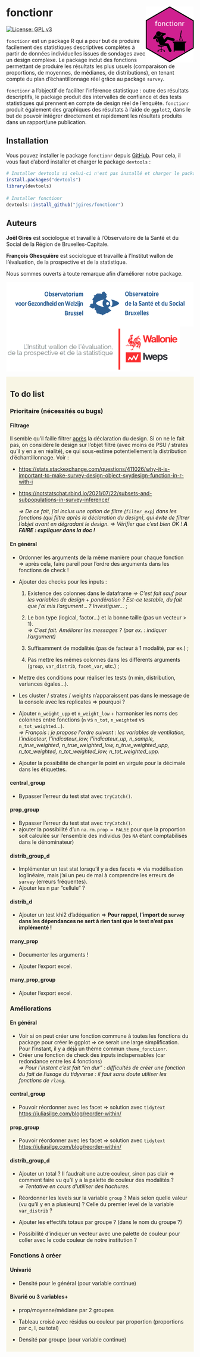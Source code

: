 
<!-- README.md is generated from README.Rmd. Please edit that file -->

# fonctionr <img src="man/figures/fonctionr_logo.png" align="right" width="129"/>

<!-- badges: start -->

[![License: GPL
v3](https://img.shields.io/badge/License-GPLv3-blue.svg)](https://www.gnu.org/licenses/gpl-3.0)

<!-- badges: end -->

`fonctionr` est un package R qui a pour but de produire facilement des
statistiques descriptives complètes à partir de données individuelles
issues de sondages avec un design complexe. Le package inclut des
fonctions permettant de produire les résultats les plus usuels
(comparaison de proportions, de moyennes, de médianes, de
distributions), en tenant compte du plan d’échantillonnage réel grâce au
package `survey`.

`fonctionr` a l’objectif de faciliter l’inférence statistique : outre
des résultats descriptifs, le package produit des intervalles de
confiance et des tests statistiques qui prennent en compte de design
réel de l’enquête. `fonctionr` produit également des graphiques des
résultats à l’aide de `ggplot2`, dans le but de pouvoir intégrer
directement et rapidement les résultats produits dans un rapport/une
publication.

## Installation

Vous pouvez installer le package `fonctionr` depuis
[GitHub](https://github.com/). Pour cela, il vous faut d’abord installer
et charger le package `devtools` :

``` r
# Installer devtools si celui-ci n'est pas installé et charger le package
install.packages("devtools")
library(devtools)

# Installer fonctionr
devtools::install_github("jgires/fonctionr")
```

## Auteurs

**Joël Girès** est sociologue et travaille à l’Observatoire de la Santé
et du Social de la Région de Bruxelles-Capitale.

**François Ghesquière** est sociologue et travaille à l’Institut wallon
de l’évaluation, de la prospective et de la statistique.

Nous sommes ouverts à toute remarque afin d’améliorer notre package.

[<img src="man/figures/logo_observatoire_sante_social.png" align="center" height="120/"/>](https://www.ccc-ggc.brussels/fr/observatbru/accueil)[<img src="man/figures/logo_iweps.png" align="center" height="120/"/>](https://www.iweps.be)

<div style="border:1px; background-color:#f8f5e4; padding: 5px 10px 10px 10px; margin-bottom: 10px">

## To do list

### Prioritaire (nécessités ou bugs)

#### Filtrage

Il semble qu’il faille filtrer <u>après</u> la déclaration du design. Si
on ne le fait pas, on considère le design sur l’objet filtré (avec moins
de PSU / strates qu’il y en a en réalité), ce qui sous-estime
potentiellement la distribution d’échantillonnage. Voir :

- <https://stats.stackexchange.com/questions/411026/why-it-is-important-to-make-survey-design-object-svydesign-function-in-r-with-i>

- <https://notstatschat.rbind.io/2021/07/22/subsets-and-subpopulations-in-survey-inference/>

  *=\> De ce fait, j’ai inclus une option de filtre (`filter_exp`) dans
  les fonctions (qui filtre après la déclaration du design), qui évite
  de filtrer l’objet avant en dégradant le design. =\> Vérifier que
  c’est bien OK ! **A FAIRE : expliquer dans la doc !***

#### En général

- Ordonner les arguments de la même manière pour chaque fonction =\>
  après cela, faire pareil pour l’ordre des arguments dans les fonctions
  de check !

- Ajouter des checks pour les inputs :

  1.  Existence des colonnes dans le dataframe *=\> C’est fait sauf pour
      les variables de design + pondération ? Est-ce testable, du fait
      que j’ai mis l’argument `…` ? Investiguer…* ;

  2.  Le bon type (logical, factor…) et la bonne taille (pas un vecteur
      \> 1).  
      *=\> C’est fait. Améliorer les messages ? (par ex. : indiquer
      l’argument)*

  3.  Suffisamment de modalités (pas de facteur à 1 modalité, par ex.) ;

  4.  Pas mettre les mêmes colonnes dans les différents arguments
      (`group`, `var_distrib`, `facet_var`, etc.) ;

- Mettre des conditions pour réaliser les tests (n min, distribution,
  variances égales…).

- Les cluster / strates / weights n’apparaissent pas dans le message de
  la console avec les replicates =\> pourquoi ?

- Ajouter `n_weight_upp` et `n_weight_low` + harmoniser les noms des
  colonnes entre fonctions (`n` vs `n_tot`, `n_weighted` vs
  `n_tot_weighted`…).  
  *=\> François : je propose l’ordre suivant : les variables de
  ventilation, l’indicateur, l’indicateur_low, l’indicateur_up,
  n_sample, n_true_weighted, n_true_weighted_low, n_true_weighted_upp,
  n_tot_weighted, n_tot_weighted_low,
  n_tot_weighted_upp.*<!--# Joël : OK donc c'est fait ? -->

- Ajouter la possibilité de changer le point en virgule pour la décimale
  dans les étiquettes.

#### central_group

- Bypasser l’erreur du test stat avec `tryCatch()`.

#### prop_group

- Bypasser l’erreur du test stat avec `tryCatch()`.
- ajouter la possibilité d’un `na.rm.prop = FALSE` pour que la
  proportion soit calculée sur l’ensemble des individus (les `NA` étant
  comptabilisés dans le dénominateur)

#### distrib_group_d

- Implémenter un test stat lorsqu’il y a des facets =\> via modélisation
  loglinéaire, mais j’ai un peu de mal à comprendre les erreurs de
  `survey` (erreurs fréquentes).
- Ajouter les n par “cellule” ?

#### distrib_d

- Ajouter un test khi2 d’adéquation =\> **Pour rappel, l’import de
  `survey` dans les dépendances ne sert à rien tant que le test n’est
  pas implémenté !**

#### many_prop

- Documenter les arguments !

- Ajouter l’export excel.

#### many_prop_group

- Ajouter l’export excel.

### Améliorations

#### En général

- Voir si on peut créer une fonction commune à toutes les fonctions du
  package pour créer le ggplot =\> ce serait une large simplification.
  Pour l’instant, il y a déjà un thème commun `theme_fonctionr`.
- Créer une fonction de check des inputs indispensables (car redondance
  entre les 4 fonctions)  
  *=\> Pour l’instant c’est fait “en dur” : difficultés de créer une
  fonction du fait de l’usage du tidyverse : il faut sans doute utiliser
  les fonctions de `rlang`.*

#### central_group

- Pouvoir réordonner avec les facet =\> solution avec `tidytext`
  <https://juliasilge.com/blog/reorder-within/>

#### prop_group

- Pouvoir réordonner avec les facet =\> solution avec `tidytext`
  <https://juliasilge.com/blog/reorder-within/>

#### distrib_group_d

- Ajouter un total ? Il faudrait une autre couleur, sinon pas clair =\>
  comment faire vu qu’il y a la palette de couleur des modalités ?  
  *=\> Tentative en cours d’utiliser des hachures.*

- Réordonner les levels sur la variable `group` ? Mais selon quelle
  valeur (vu qu’il y en a plusieurs) ? Celle du premier level de la
  variable `var_distrib` ?

- Ajouter les effectifs totaux par groupe ? (dans le nom du groupe ?)

- Possibilité d’indiquer un vecteur avec une palette de couleur pour
  coller avec le code couleur de notre institution ?

### Fonctions à créer

#### Univarié

- Densité pour le général (pour variable continue)

#### Bivarié ou 3 variables+

- prop/moyenne/médiane par 2 groupes

- Tableau croisé avec résidus ou couleur par proportion (proportions par
  c, l, ou total)

- Densité par groupe (pour variable continue)

</div>
